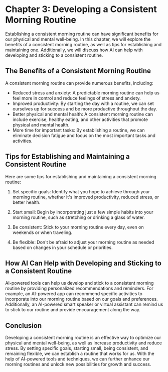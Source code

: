 Chapter 3: Developing a Consistent Morning Routine
==================================================

Establishing a consistent morning routine can have significant benefits for our physical and mental well-being. In this chapter, we will explore the benefits of a consistent morning routine, as well as tips for establishing and maintaining one. Additionally, we will discuss how AI can help with developing and sticking to a consistent routine.

The Benefits of a Consistent Morning Routine
--------------------------------------------

A consistent morning routine can provide numerous benefits, including:

* Reduced stress and anxiety: A predictable morning routine can help us feel more in control and reduce feelings of stress and anxiety.
* Improved productivity: By starting the day with a routine, we can set ourselves up for success and be more productive throughout the day.
* Better physical and mental health: A consistent morning routine can include exercise, healthy eating, and other activities that promote physical and mental health.
* More time for important tasks: By establishing a routine, we can eliminate decision fatigue and focus on the most important tasks and activities.

Tips for Establishing and Maintaining a Consistent Routine
----------------------------------------------------------

Here are some tips for establishing and maintaining a consistent morning routine:

1. Set specific goals: Identify what you hope to achieve through your morning routine, whether it's improved productivity, reduced stress, or better health.

2. Start small: Begin by incorporating just a few simple habits into your morning routine, such as stretching or drinking a glass of water.

3. Be consistent: Stick to your morning routine every day, even on weekends or when traveling.

4. Be flexible: Don't be afraid to adjust your morning routine as needed based on changes in your schedule or priorities.

How AI Can Help with Developing and Sticking to a Consistent Routine
--------------------------------------------------------------------

AI-powered tools can help us develop and stick to a consistent morning routine by providing personalized recommendations and reminders. For example, an AI-powered app can recommend specific activities to incorporate into our morning routine based on our goals and preferences. Additionally, an AI-powered smart speaker or virtual assistant can remind us to stick to our routine and provide encouragement along the way.

Conclusion
----------

Developing a consistent morning routine is an effective way to optimize our physical and mental well-being, as well as increase productivity and reduce stress. By setting specific goals, starting small, being consistent, and remaining flexible, we can establish a routine that works for us. With the help of AI-powered tools and techniques, we can further enhance our morning routines and unlock new possibilities for growth and success.
